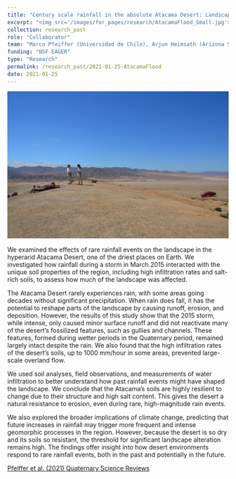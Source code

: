 ```yaml
---
title: "Century scale rainfall in the absolute Atacama Desert: Landscape response and implications for past and future rainfall"
excerpt: "<img src='/images/for_pages/research/AtacamaFlood_Small.jpg'>"
collection: research_past
role: "Collaborator"
team: "Marco Pfeiffer (Universidad de Chile), Arjun Heimsath (Arizona State University), Teresa Jordan (Cornell University), Alan Howard (University of Virginia), Ronald Amundson (UC Berkeley)"
funding: "NSF EAGER"
type: "Research"
permalink: /research_past/2021-01-25-AtacamaFlood
date: 2021-01-25
---
```


<img src='/images/for_pages/research/AtacamaFlood.JPG'>

We examined the effects of rare rainfall events on the landscape in the hyperarid Atacama Desert, one of the driest places on Earth. We investigated how rainfall during a storm in March 2015 interacted with the unique soil properties of the region, including high infiltration rates and salt-rich soils, to assess how much of the landscape was affected.

The Atacama Desert rarely experiences rain, with some areas going decades without significant precipitation. When rain does fall, it has the potential to reshape parts of the landscape by causing runoff, erosion, and deposition. However, the results of this study show that the 2015 storm, while intense, only caused minor surface runoff and did not reactivate many of the desert’s fossilized features, such as gullies and channels. These features, formed during wetter periods in the Quaternary period, remained largely intact despite the rain. We also found that the high infiltration rates of the desert’s soils, up to 1000 mm/hour in some areas, prevented large-scale overland flow.

We used soil analyses, field observations, and measurements of water infiltration to better understand how past rainfall events might have shaped the landscape. We conclude that the Atacama’s soils are highly resilient to change due to their structure and high salt content. This gives the desert a natural resistance to erosion, even during rare, high-magnitude rain events.

We also explored the broader implications of climate change, predicting that future increases in rainfall may trigger more frequent and intense geomorphic processes in the region. However, because the desert is so dry and its soils so resistant, the threshold for significant landscape alteration remains high. The findings offer insight into how desert environments respond to rare rainfall events, both in the past and potentially in the future.


[Pfeiffer et al. (2021) Quaternary Science Reviews](https://doi.org/10.1016/j.quascirev.2021.106797)